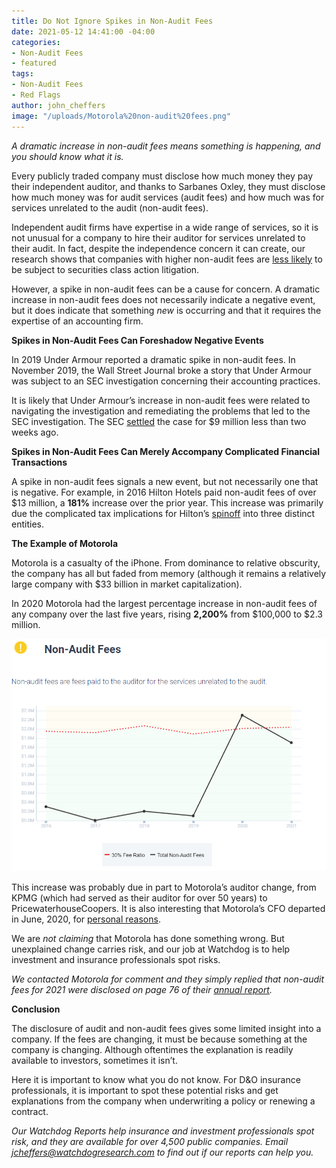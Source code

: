 ```yaml
---
title: Do Not Ignore Spikes in Non-Audit Fees
date: 2021-05-12 14:41:00 -04:00
categories:
- Non-Audit Fees
- featured
tags:
- Non-Audit Fees
- Red Flags
author: john_cheffers
image: "/uploads/Motorola%20non-audit%20fees.png"
---
```


*A dramatic increase in non-audit fees means something is happening, and you should know what it is.*

Every publicly traded company must disclose how much money they pay their independent auditor, and thanks to Sarbanes Oxley, they must disclose how much money was for audit services (audit fees) and how much was for services unrelated to the audit (non-audit fees).

Independent audit firms have expertise in a wide range of services, so it is not unusual for a company to hire their auditor for services unrelated to their audit. In fact, despite the independence concern it can create, our research shows that companies with higher non-audit fees are [less likely](https://blog.watchdogresearch.com/posts/auditors-can-help-prevent-costly-litigation/) to be subject to securities class action litigation.

However, a spike in non-audit fees can be a cause for concern. A dramatic increase in non-audit fees does not necessarily indicate a negative event, but it does indicate that something *new* is occurring and that it requires the expertise of an accounting firm.

**Spikes in Non-Audit Fees Can Foreshadow Negative Events**

In 2019 Under Armour reported a dramatic spike in non-audit fees. In November 2019, the Wall Street Journal broke a story that Under Armour was subject to an SEC investigation concerning their accounting practices.

It is likely that Under Armour’s increase in non-audit fees were related to navigating the investigation and remediating the problems that led to the SEC investigation. The SEC [settled](https://www.sec.gov/news/press-release/2021-78) the case for $9 million less than two weeks ago.

**Spikes in Non-Audit Fees Can Merely Accompany Complicated Financial Transactions**

A spike in non-audit fees signals a new event, but not necessarily one that is negative. For example, in 2016 Hilton Hotels paid non-audit fees of over $13 million, a **181%** increase over the prior year. This increase was primarily due the complicated tax implications for Hilton’s [spinoff](https://www.washingtonpost.com/business/hilton-completes-split-into-three-independent-companies/2017/01/06/04414772-d287-11e6-a783-cd3fa950f2fd_story.html) into three distinct entities.

**The Example of Motorola**

Motorola is a casualty of the iPhone. From dominance to relative obscurity, the company has all but faded from memory (although it remains a relatively large company with $33 billion in market capitalization).

In 2020 Motorola had the largest percentage increase in non-audit fees of any company over the last five years, rising **2,200%** from $100,000 to $2.3 million.

![Motorola non-audit fees.png](/uploads/Motorola%20non-audit%20fees.png)

This increase was probably due in part to Motorola’s auditor change, from KPMG (which had served as their auditor for over 50 years) to PricewaterhouseCoopers. It is also interesting that Motorola’s CFO departed in June, 2020, for [personal reasons](https://www.sec.gov/ix?doc=/Archives/edgar/data/68505/000119312520184064/d939178d8k.htm).

We are *not claiming* that Motorola has done something wrong. But unexplained change carries risk, and our job at Watchdog is to help investment and insurance professionals spot risks.

*We contacted Motorola for comment and they simply replied that non-audit fees for 2021 were disclosed on page 76 of their [annual report](https://www.sec.gov/Archives/edgar/data/68505/000119312521103275/d25774ddef14a.htm).*

**Conclusion**

The disclosure of audit and non-audit fees gives some limited insight into a company. If the fees are changing, it must be because something at the company is changing. Although oftentimes the explanation is readily available to investors, sometimes it isn’t.

Here it is important to know what you do not know. For D&O insurance professionals, it is important to spot these potential risks and get explanations from the company when underwriting a policy or renewing a contract.

*Our Watchdog Reports help insurance and investment professionals spot risk, and they are available for over 4,500 public companies. Email jcheffers@watchdogresearch.com to find out if our reports can help you.*